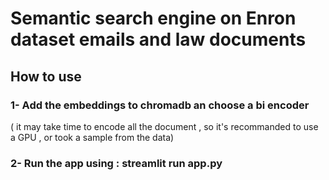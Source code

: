 # Semantic search engine on Enron dataset emails and law documents
## How to use 
### 1- Add the embeddings to chromadb an choose a bi encoder  
( it may take time to encode all the document , 
so it's recommanded to use a GPU , or took a sample from the data)

### 2- Run the app using : streamlit run app.py
